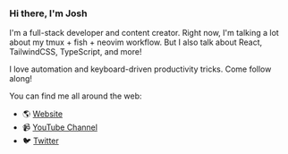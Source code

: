 ### Hi there, I'm Josh

I'm a full-stack developer and content creator. Right now, I'm talking a lot about my tmux + fish + neovim workflow. But I also talk about React, TailwindCSS, TypeScript, and more!

I love automation and keyboard-driven productivity tricks. Come follow along!

You can find me all around the web:
- 🌎 [Website](https://www.joshmedeski.com)
- 📹 [YouTube Channel](https://www.youtube.com/@JoshMedeski)
- 🐦 [Twitter](https://twitter.com/joshmedeski)
